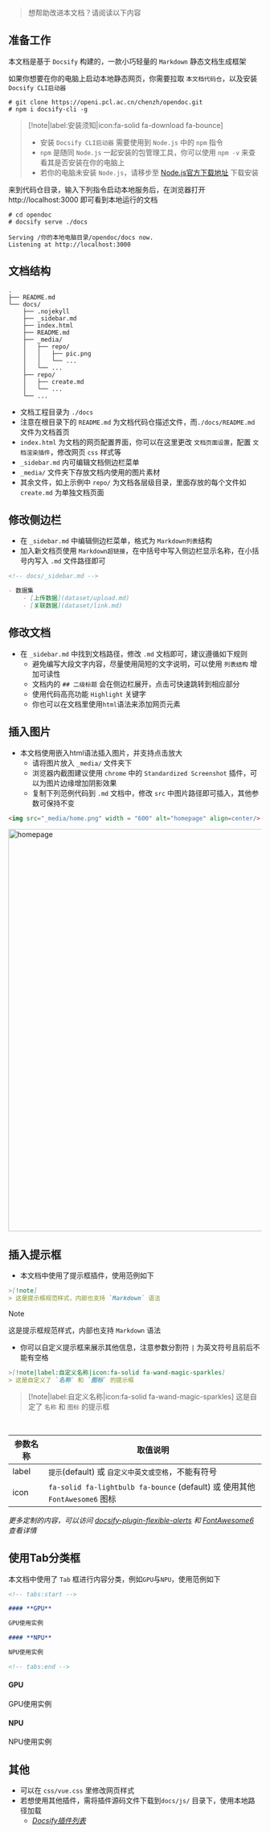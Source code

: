 > 想帮助改进本文档？请阅读以下内容

## 准备工作

本文档是基于 `Docsify` 构建的，一款小巧轻量的 `Markdown` 静态文档生成框架 <br>

如果你想要在你的电脑上启动本地静态网页，你需要拉取 `本文档代码仓`，以及安装 `Docsify CLI启动器`

```shell
# git clone https://openi.pcl.ac.cn/chenzh/opendoc.git
# npm i docsify-cli -g
```

>[!note|label:安装须知|icon:fa-solid fa-download fa-bounce]
> - 安装 `Docsify CLI启动器` 需要使用到 `Node.js` 中的 `npm` 指令
> - `npm` 是随同 `Node.js` 一起安装的包管理工具，你可以使用 `npm -v` 来查看其是否安装在你的电脑上
> - 若你的电脑未安装 `Node.js`，请移步至 [Node.js官方下载地址](https://nodejs.org/zh-cn/download/) 下载安装

来到代码仓目录，输入下列指令启动本地服务后，在浏览器打开 http://localhost:3000 即可看到本地运行的文档

```shell
# cd opendoc
# docsify serve ./docs

Serving /你的本地电脑目录/opendoc/docs now. 
Listening at http://localhost:3000
```

## 文档结构

```text
.
├── README.md
└── docs/
    ├── .nojekyll
    ├── _sidebar.md
    ├── index.html
    ├── README.md
    ├── _media/
    │   ├── repo/
    │   │   ├── pic.png
    │   │   └── ...
    │   └── ...
    ├── repo/
    │   ├── create.md
    │   └── ...
    └── ...
```
- 文档工程目录为 `./docs`
- 注意在根目录下的 `README.md` 为文档代码仓描述文件，而`./docs/README.md` 文件为文档首页
- `index.html` 为文档的网页配置界面，你可以在这里更改 `文档页面设置`，配置 `文档渲染插件`，修改网页 `css` 样式等
- `_sidebar.md` 内可编辑文档侧边栏菜单
- `_media/` 文件夹下存放文档内使用的图片素材
- 其余文件，如上示例中 `repo/` 为文档各层级目录，里面存放的每个文件如 `create.md` 为单独文档页面

## 修改侧边栏

- 在 `_sidebar.md` 中编辑侧边栏菜单，格式为 `Markdown列表`结构
- 加入新文档页使用 `Markdown超链接`，在中括号中写入侧边栏显示名称，在小括号内写入 `.md` 文件路径即可

```markdown
<!-- docs/_sidebar.md -->

- 数据集
    - [上传数据](dataset/upload.md)
    - [关联数据](dataset/link.md)
```

## 修改文档

- 在 `_sidebar.md` 中找到文档路径，修改 `.md` 文档即可，建议遵循如下规则
    - 避免编写大段文字内容，尽量使用简短的文字说明，可以使用 `列表结构` 增加可读性
    - 文档内的 `## 二级标题` 会在侧边栏展开，点击可快速跳转到相应部分
    - 使用代码高亮功能 `Highlight` 关键字
    - 你也可以在文档里使用`html`语法来添加网页元素

## 插入图片

- 本文档使用嵌入html语法插入图片，并支持点击放大
    - 请将图片放入 `_media/` 文件夹下
    - 浏览器内截图建议使用 `chrome` 中的 `Standardized Screenshot` 插件，可以为图片边缘增加阴影效果
    - 复制下列范例代码到 `.md` 文档中，修改 `src` 中图片路径即可插入，其他参数可保持不变

```markdown
<img src="_media/home.png" width = "600" alt="homepage" align=center/>
```

<img src="_media/home.png" width = "800" alt="homepage" align=center />

## 插入提示框

- 本文档中使用了提示框插件，使用范例如下

```markdown
>[!note]
> 这是提示框规范样式，内部也支持 `Markdown` 语法
```

>[!note]
> 这是提示框规范样式，内部也支持 `Markdown` 语法

- 你可以自定义提示框来展示其他信息，注意参数分割符 `|` 为英文符号且前后不能有空格

```markdown
>[!note|label:自定义名称|icon:fa-solid fa-wand-magic-sparkles]
> 这是自定义了 `名称` 和 `图标` 的提示框
```

>[!note|label:自定义名称|icon:fa-solid fa-wand-magic-sparkles]
> 这是自定了 `名称` 和 `图标` 的提示框

<br>

| 参数名称 | 取值说明 |
| --------------- | ---- |
| label  | `提示`(default) 或 `自定义中英文或空格`，不能有符号 |
| icon  | `fa-solid fa-lightbulb fa-bounce` (default) 或 使用其他 `FontAwesome6` 图标 |

*更多定制的内容，可以访问 [docsify-plugin-flexible-alerts](https://github.com/fzankl/docsify-plugin-flexible-alerts) 和 [FontAwesome6](https://fa6.dashgame.com/) 查看详情*

## 使用Tab分类框

本文档中使用了 `Tab` 框进行内容分类，例如`GPU`与`NPU`，使用范例如下

```markdown
<!-- tabs:start -->

#### **GPU**

GPU使用实例

#### **NPU**

NPU使用实例

<!-- tabs:end -->

```

<!-- tabs:start -->

#### **GPU**

GPU使用实例

#### **NPU**

NPU使用实例

<!-- tabs:end -->

## 其他

- 可以在 `css/vue.css` 里修改网页样式
- 若想使用其他插件，需将插件源码文件下载到`docs/js/` 目录下，使用本地路径加载 
    - *[Docsify插件列表](https://docsify.js.org/#/awesome?id=plugins)*
